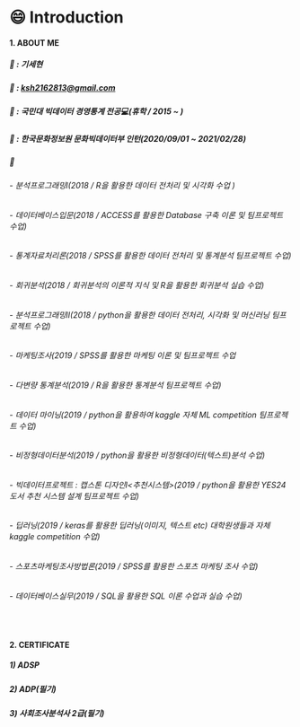 # :smile: Introduction

#### 1. ABOUT ME

##### :name_badge: : 기세현

##### :email: : ksh2162813@gmail.com

##### :school: : 국민대 빅데이터 경영통계 전공:computer:(휴학 / 2015 ~ )

##### :office: : 한국문화정보원 문화빅데이터부 인턴(2020/09/01 ~ 2021/02/28)

##### :book:
###### - 분석프로그래밍Ⅰ(2018 / R을 활용한 데이터 전처리 및 시각화 수업 )
###### - 데이터베이스입문(2018 / ACCESS를 활용한 Database 구축 이론 및 팀프로젝트 수업)
###### - 통계자료처리론(2018 / SPSS를 활용한 데이터 전처리 및 통계분석 팀프로젝트 수업)
###### - 회귀분석(2018 / 회귀분석의 이론적 지식 및 R을 활용한 회귀분석 실습 수업)
###### - 분석프로그래밍Ⅱ(2018 / python을 활용한 데이터 전처리, 시각화 및 머신러닝 팀프로젝트 수업)
###### - 마케팅조사(2019 / SPSS를 활용한 마케팅 이론 및 팀프로젝트 수업
###### - 다변량 통계분석(2019 / R을 활용한 통계분석 팀프로젝트 수업)
###### - 데이터 마이닝(2019 / python을 활용하여 kaggle 자체 ML competition 팀프로젝트 수업)
###### - 비정형데이터분석(2019 / python을 활용한 비정형데이터(텍스트)분석 수업)
###### - 빅데이터프로젝트 : 캡스톤 디자인Ⅰ<추천시스템>(2019 / python을 활용한 YES24 도서 추천 시스템 설계 팀프로젝트 수업)
###### - 딥러닝(2019 / keras를 활용한 딥러닝(이미지, 텍스트 etc) 대학원생들과 자체 kaggle competition 수업)
###### - 스포츠마케팅조사방법론(2019 / SPSS를 활용한 스포츠 마케팅 조사 수업)
###### - 데이터베이스실무(2019 / SQL을 활용한 SQL 이론 수업과 실습 수업)
<br>


#### 2. CERTIFICATE<br>
##### 1) ADSP
##### 2) ADP(필기)
##### 3) 사회조사분석사 2급(필기)



<!--
**kisehyun/kisehyun** is a ✨ _special_ ✨ repository because its `README.md` (this file) appears on your GitHub profile.
